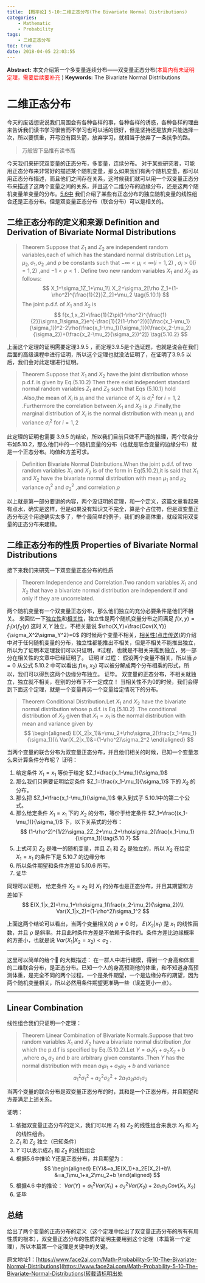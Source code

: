 ```yaml
---
title: 【概率论】5-10:二维正态分布(The Bivariate Normal Distributions)
categories:
    - Mathematic
    - Probability
tags:
    - 二维正态分布
toc: true
date: 2018-04-05 22:03:55
---
```


**Abstract:** 本文介绍第一个多变量连续分布——双变量正态分布(<font color="ff0000">本篇内有未证明定理，需要后续要补充</font> )
**Keywords:** The Bivariate Normal Distributions

<!--more-->
# 二维正态分布
今天的废话想说说我们周围会有各种各样的事，各种各样的诱惑，各种各样的理由来告诉我们读书学习很苦而不学习也可以活的很好，但是坚持还是放弃只能选择一次，所以要慎重，开弓没有回头箭，放弃学习，就相当于放弃了一条抗争的路。
> 万般皆下品惟有读书高

今天我们来研究双变量的正态分布，多变量，连续分布。
对于某些研究者，可能用正态分布来非常好的描述某个随机变量，那么如果我们有两个随机变量，都可以用正态分布描述，而且他们之间存在关系，这时候我们就可以用一个双变量正态分布来描述了这两个变量之间的关系，并且这个二维分布的边缘分布，还是这两个随机变量单变量的分布。[5.6中](https://face2ai.com/Math-Probability-5-6-The-Normal-Distributions-P3/) 我们介绍了某些有正态分布的独立随机变量的线性组合还是正态分布。但是双变量正态分布（联合分布）可以是相关的。
## 二维正态分布的定义和来源 Definition and Derivation of Bivariate Normal Distributions
>Theorem Suppose that $Z_1$ and $Z_2$ are independent random variables,each of which has the standard normal distribution.Let $\mu_1,\mu_2,\sigma_1,\sigma_2$ ,and $\rho$ be constants such that $-\infty<\mu_i<\infty(i=1,2)$ , $\sigma_i>0(i=1,2)$  ,and $-1<\rho<1$ . Define two new random variables $X_1$ and $X_2$ as follows:
$$
X_1=\sigma_1Z_1+\mu_1\\
X_2=\sigma_2[\rho Z_1+(1-\rho^2)^{\frac{1}{2}}Z_2]+\mu_2 \tag{5.10.1}
$$
The joint p.d.f. of $X_1$ and $X_2$ is
$$
f(x_1,x_2)=\frac{1}{2\pi(1-\rho^2)^{\frac{1}{2}}\sigma_1\sigma_2}e^{-\frac{1}{2(1-\rho^2)}[(\frac{x_1-\mu_1}{\sigma_1})^2-2\rho(\frac{x_1-\mu_1}{\sigma_1})(\frac{x_2-\mu_2}{\sigma_2})+(\frac{x_2-\mu_2}{\sigma_2})^2]}
\tag{5.10.2}
$$

上面这个定理的证明需要定理3.9.5 ，而定理3.9.5是个选证题，也就是说会在我们后面的高级课程中进行证明，所以这个定理也就没法证明了，在证明了3.9.5 以后，我们会对此定理进行证明。
>Theorem Suppose that $X_1$ and $X_2$ have the joint distribution whose p.d.f. is given by Eq.(5.10.2) Then there exist independent standard normal random variables $Z_1$ and $Z_2$ such that Eqs (5.10.1) hold .Also,the mean of $X_i$ is $\mu_i$ and the variance  of $X_i$ is $\sigma_i^2$ for $i=1,2$ .Furthermore the correlation between $X_1$ and $X_2$ is $\rho$ .Finally,the marginal distribution of $X_i$ is the normal distribution with mean $\mu_i$ and variance $\sigma_i^2$ for $i=1,2$

此定理的证明也需要 3.9.5 的结论，所以我们目前只做不严谨的推理，两个联合分布如5.10.2，那么他们中的一个随机变量的分布（也就是联合变量的边缘分布）就是一个正态分布。均值和方差可求。

>Definition Bivariate Normal Distributions.When the joint p.d.f. of two random variables $X_1$ and $X_2$ is of the form in Eq(5.10.2),it is said that $X_1$ and $X_2$ have the bivariate normal distribution with mean $\mu_1$ and $\mu_2$ variance $\sigma_1^2$ and $\sigma_2^2$ ,and correlation $\rho$

以上就是第一部分要讲的内容，两个没证明的定理，和一个定义，这篇文章看起来有点水，确实是这样，但是如果没有知识又不完全，算是个占位符，但是双变量正态分布这个用途确实太多了，举个最简单的例子，我们的身高体重，就经常用双变量的正态分布来建模。
## 二维正态分布的性质 Properties of Bivariate Normal Distributions
接下来我们来研究一下双变量正态分布的性质
>Theorem Independence and Correlation.Two random variables $X_1$ and $X_2$ that have a bivariate normal distribution are independent if and only if they are uncorrelated.

两个随机变量有一个双变量正态分布，那么他们独立的充分必要条件是他们不相关。
来回忆一下[独立性](https://face2ai.com/Math-Probability-3-5-Marginal-Distributions/)和[相关性](https://face2ai.com/Math-Probability-4-6-Covariance-and-Correlation/)，独立性是两个随机变量分布之间满足 $f(x,y)=f_1(x)f_2(y)$ 这时 $X,Y$ 独立，不相关是说 $\rho(X,Y)=\frac{Cov(X,Y)}{\sigma_X^2\sigma_Y^2}=0$ 的时候两个变量不相关，[相关性(点击传送)](https://face2ai.com/Math-Probability-4-6-Covariance-and-Correlation/)的介绍中对于任何随机变量的分布，独立性都能推出不相关，但是不相关不能推出独立，所以为了证明本定理我们可以只证明，if过程，也就是不相关来推到独立，另一部分在相关性的文章中已经证明了。
证明 if 过程：
假设两个变量不相关，所以当 $\rho=0$ 从公式 5.10.2 中可以看出 $f(x_1,x_2)$ 可以被分解成两个分布相乘的形式，所以，我们可以得到这两个边缘分布独立。
证毕。
双变量的正态分布，不相关就独立，独立就不相关，在别的分布下不一定成立！
当相关性不为0的时候，我们会得到下面这个定理，就是一个变量再另一个变量给定情况下的分布。
>Theorem Conditional Distribution.Let $X_1$ and $X_2$ have the bivariate normal distribution whose p.d.f. is Eq.(5.10.2) .The conditional distribution of $X_2$ given that $X_1=x_1$ is the normal distribution with mean and variance given by
$$
\begin{aligned}
E(X_2|x_1)&=\mu_2+\rho\sigma_2(\frac{x_1-\mu_1}{\sigma_1})\\
Var(X_2|x_1)&=(1-\rho^2)\sigma_2^2
\end{aligned}
$$

当两个变量的联合分布为双变量正态分布，并且他们相关的时候，已知一个变量怎么来计算条件分布呢？
证明：
1. 给定条件 $X_1=x_1$ 等价于给定 $Z_1=\frac{x_1-\mu_1}{\sigma_1}$
2. 那么我们只需要证明给定条件 $Z_1=\frac{x_1-\mu_1}{\sigma_1}$ 下的 $X_2$ 的分布。
3. 那么把 $Z_1=\frac{x_1-\mu_1}{\sigma_1}$ 带入到式子 5.10.1中的第二个公式。
4. 那么给定条件 $X_1=x_1$ 下的 $X_2$ 的分布，等价于给定条件 $Z_1=\frac{(x_1-\mu_1)}{\sigma_1}$ 下，以下关系式的分布：
$$
(1-\rho^2)^{1/2}\sigma_2Z_2+\mu_2+\rho\sigma_2(\frac{x_1-\mu_1}{\sigma_1})\tag{5.10.7}
$$
5. 上式可见 $Z_2$ 是唯一的随机变量，并且 $Z_1$ 和 $Z_2$ 是独立的，所以 $X_2$ 在给定 $X_1=x_1$ 的条件下是 5.10.7 的边缘分布
6. 所以条件期望和条件方差如 5.10.6 所写。
7. 证毕

同理可以证明，
给定条件 $X_2=x_2$ 时 $X_1$ 的分布也是正态分布，并且其期望和方差如下
$$
E(X_1|x_2)=\mu_1+\rho\sigma_1(\frac{x_2-\mu_2}{\sigma_2})\\
Var(X_1|x_2)=(1-\rho^2)\sigma_1^2
$$

上面这两个结论可以看出，当两个变量相关的 $\rho\neq 0$ 时， $E(X_2|x_1)$ 是 $x_1$ 的线性函数，并且 $\rho$ 是斜率。并且此时条件方差是不依赖于条件的。条件方差比边缘概率的方差小，也就是说 $Var(X_1|X_2=x_2)< \sigma_2$ .

----------------
这里可以简单的给个🌰 的大概描述：
在一群人中进行建模，得到一个身高和体重的二维联合分布，是正态分布。已知一个人的身高预测他的体重，和不知道身高预测体重，是完全不同的两个过程，一个是条件期望，一个是边缘分布的期望，因为两个随机变量相关，所以必然用条件期望更准确一些（误差更小一点）。

---------------

## Linear Combination
线性组合我们只证明一个定理：
>Theorem Linear Combination of Bivariate Normals.Suppose that two random variables $X_1$ and $X_2$ have a bivariate normal distribution ,for which the p.d.f is specified by Eq.(5.10.2).Let $Y=a_1X_1+a_2X_2+b$ ,where $a_1,a_2$ and $b$ are arbitrary given constants .Then $Y$ has the normal distribution with mean $a_1\mu_1+a_2\mu_2+b$ and variance
$$
a_1^2\sigma_1^2+a_2^2\sigma_2^2+2a_1a_2\rho\sigma_1\sigma_2
$$

当两个变量的联合分布是双变量正态分布的时，其和是一个正态分布，并且期望和方差满足上述关系。

证明：
1. 依据双变量正态分布的定义，我们可以用 $Z_1$ 和 $Z_2$ 的线性组合来表示 $X_1$ 和 $X_2$ 的线性组合。
2. $Z_1$ 和 $Z_2$ 独立（已知条件）
3. $Y$ 可以表示成$Z_1$ 和 $Z_2$ 的线性组合
4. 根据5.6中推论 Y还是正态分布，并且期望为：
$$
\begin{aligned}
E(Y)&=a_1E(X_1)+a_2E(X_2)+b\\
&=a_1\mu_1+a_2\mu_2+b
\end{aligned}
$$
5. 根据4.6 中的推论： $Var(Y)=a_1^2 Var(X_1)+a_2^2 Var(X_2)+2a_1a_2 Cov(X_1,X_2)$
6. 证毕


## 总结
给出了两个变量的正态分布的定义（这个定理中给出了双变量正态分布的所有有用性质的根本），双变量正态分布的性质的证明主要用到这个定理（本篇第一个定理），所以本篇第一个定理是关键中的关键。





原文地址1：[https://www.face2ai.com/Math-Probability-5-10-The-Bivariate-Normal-Distributions](https://www.face2ai.com/Math-Probability-5-10-The-Bivariate-Normal-Distributions)转载请标明出处
